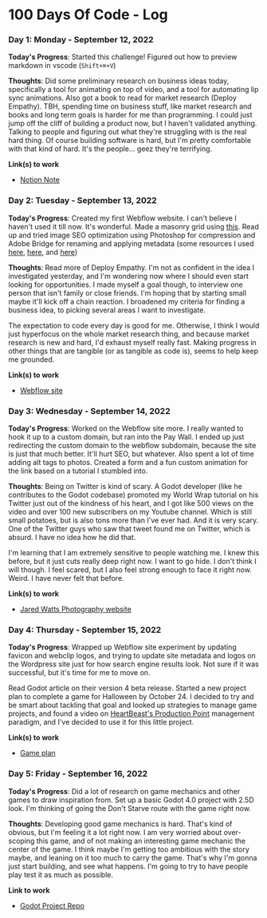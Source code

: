 # 100 Days Of Code - Log

### Day 1: Monday - September 12, 2022

**Today's Progress**: Started this challenge! Figured out how to preview markdown in vscode (`Shift+⌘+V`)

**Thoughts**: Did some preliminary research on business ideas today, specifically a tool for animating on top of video, and a tool for automating lip sync animations. Also got a book to read for market research (Deploy Empathy). TBH, spending time on business stuff, like market research and books and long term goals is harder for me than programming. I could just jump off the cliff of building a product now, but I haven't validated anything. Talking to people and figuring out what they're struggling with is the real hard thing. Of course building software is hard, but I'm pretty comfortable with that kind of hard. It's the people... geez they're terrifying.

**Link(s) to work**

- [Notion Note](https://www.notion.so/Animation-tool-for-adding-anims-on-top-of-videos-c8a7373e15f549b9b77f9986bd1cc5b9)

### Day 2: Tuesday - September 13, 2022

**Today's Progress**: Created my first Webflow website. I can't believe I haven't used it till now. It's wonderful. Made a masonry grid using [this](https://webflow.com/made-in-webflow/website/Masonry-Grid). Read up and tried image SEO optimization using Photoshop for compression and Adobe Bridge for renaming and applying metadata (some resources I used [here](https://university.webflow.com/lesson/image-resolution), [here](https://flothemes.com/everything-photographer-seo/), and [here](https://www.foregroundweb.com/image-size/))

**Thoughts**: Read more of Deploy Empathy. I'm not as confident in the idea I investigated yesterday, and I'm wondering now where I should even start looking for opportunities. I made myself a goal though, to interview one person that isn't family or close friends. I'm hoping that by starting small maybe it'll kick off a chain reaction. I broadened my criteria for finding a business idea, to picking several areas I want to investigate.

The expectation to code every day is good for me. Otherwise, I think I would just hyperfocus on the whole market research thing, and because market research is new and hard, I'd exhaust myself really fast. Making progress in other things that are tangible (or as tangible as code is), seems to help keep me grounded.

**Link(s) to work**

- [Webflow site](https://jared-watts-photography.webflow.io/)

### Day 3: Wednesday - September 14, 2022

**Today's Progress**: Worked on the Webflow site more. I really wanted to hook it up to a custom domain, but ran into the Pay Wall. I ended up just redirecting the custom domain to the webflow subdomain, because the site is just that much better. It'll hurt SEO, but whatever. Also spent a lot of time adding alt tags to photos. Created a form and a fun custom animation for the link based on a tutorial I stumbled into.

**Thoughts**: Being on Twitter is kind of scary. A Godot developer (like he contributes to the Godot codebase) promoted my World Wrap tutorial on his Twitter just out of the kindness of his heart, and I got like 500 views on the video and over 100 new subscribers on my Youtube channel. Which is still small potatoes, but is also tons more than I've ever had. And it is very scary. One of the Twitter guys who saw that tweet found me on Twitter, which is absurd. I have no idea how he did that.

I'm learning that I am extremely sensitive to people watching me. I knew this before, but it just cuts really deep right now. I want to go hide. I don't think I will though. I feel scared, but I also feel strong enough to face it right now. Weird. I have never felt that before.

**Link(s) to work**

- [Jared Watts Photography website](https://jaredwattsphotography.com/)

### Day 4: Thursday - September 15, 2022

**Today's Progress**: Wrapped up Webflow site experiment by updating favicon and webclip logos, and trying to update site metadata and logos on the Wordpress site just for how search engine results look. Not sure if it was successful, but it's time for me to move on.

Read Godot article on their version 4 beta release. Started a new project plan to complete a game for Halloween by October 24. I decided to try and be smart about tackling that goal and looked up strategies to manage game projects, and found a video on [HeartBeast's Production Point](https://www.youtube.com/watch?v=NsMHicoZTzQ) management paradigm, and I've decided to use it for this little project.

**Link(s) to work**

- [Game plan](https://www.notion.so/Halloween-2022-064f5318735a4ea2930de12a7e960207)

### Day 5: Friday - September 16, 2022

**Today's Progress**: Did a lot of research on game mechanics and other games to draw inspiration from. Set up a basic Godot 4.0 project with 2.5D look. I'm thinking of going the Don't Starve route with the game right now.

**Thoughts**: Developing good game mechanics is hard. That's kind of obvious, but I'm feeling it a lot right now. I am very worried about over-scoping this game, and of not making an interesting game mechanic the center of the game. I think maybe I'm getting too ambitious with the story maybe, and leaning on it too much to carry the game. That's why I'm gonna just start building, and see what happens. I'm going to try to have people play test it as much as possible.

**Link to work**

- [Godot Project Repo](https://github.com/wattsUpJaz/Halloween2022)
